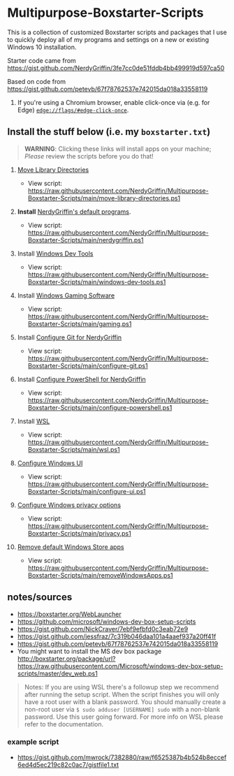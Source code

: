# Multipurpose-Boxstarter-Scripts

This is a collection of customized Boxstarter scripts and packages that I use to quickly deploy all of my programs and settings on a new or existing Windows 10 installation.

Starter code came from <https://gist.github.com/NerdyGriffin/3fe7cc0de51fddb4bb499919d597ca50>

Based on code from <https://gist.github.com/petevb/67f78762537e742015da018a33558119>

1. If you're using a Chromium browser, enable click-once via (e.g. for Edge) [`edge://flags/#edge-click-once`](edge://flags/#edge-click-once).

## Install the stuff below (i.e. my `boxstarter.txt`)

> **WARNING**: Clicking these links will install apps on your machine; _Please_ review the scripts before you do that!

1. [Move Library Directories](https://boxstarter.org/package/nr/url?https://raw.githubusercontent.com/NerdyGriffin/Multipurpose-Boxstarter-Scripts/main/move-library-directories.ps1)

   - View script: <https://raw.githubusercontent.com/NerdyGriffin/Multipurpose-Boxstarter-Scripts/main/move-library-directories.ps1>

2. **Install** [NerdyGriffin's default programs](https://boxstarter.org/package/nr/url?https://raw.githubusercontent.com/NerdyGriffin/Multipurpose-Boxstarter-Scripts/main/nerdygriffin.ps1).

   - View script: <https://raw.githubusercontent.com/NerdyGriffin/Multipurpose-Boxstarter-Scripts/main/nerdygriffin.ps1>

3. Install [Windows Dev Tools](https://boxstarter.org/package/nr/url?https://raw.githubusercontent.com/NerdyGriffin/Multipurpose-Boxstarter-Scripts/main/windows-dev-tools.ps1)

   - View script: <https://raw.githubusercontent.com/NerdyGriffin/Multipurpose-Boxstarter-Scripts/main/windows-dev-tools.ps1>

4. Install [Windows Gaming Software](https://boxstarter.org/package/nr/url?https://raw.githubusercontent.com/NerdyGriffin/Multipurpose-Boxstarter-Scripts/main/gaming.ps1)

   - View script: <https://raw.githubusercontent.com/NerdyGriffin/Multipurpose-Boxstarter-Scripts/main/gaming.ps1>

5. Install [Configure Git for NerdyGriffin](https://boxstarter.org/package/nr/url?https://raw.githubusercontent.com/NerdyGriffin/Multipurpose-Boxstarter-Scripts/main/configure-git.ps1)

   - View script: <https://raw.githubusercontent.com/NerdyGriffin/Multipurpose-Boxstarter-Scripts/main/configure-git.ps1>

6. Install [Configure PowerShell for NerdyGriffin](https://boxstarter.org/package/nr/url?https://raw.githubusercontent.com/NerdyGriffin/Multipurpose-Boxstarter-Scripts/main/configure-powershell.ps1)

   - View script: <https://raw.githubusercontent.com/NerdyGriffin/Multipurpose-Boxstarter-Scripts/main/configure-powershell.ps1>

7. Install [WSL](https://boxstarter.org/package/nr/url?https://raw.githubusercontent.com/NerdyGriffin/Multipurpose-Boxstarter-Scripts/main/wsl.ps1)

   - View script: <https://raw.githubusercontent.com/NerdyGriffin/Multipurpose-Boxstarter-Scripts/main/wsl.ps1>

8. [Configure Windows UI](https://boxstarter.org/package/nr/url?https://raw.githubusercontent.com/NerdyGriffin/Multipurpose-Boxstarter-Scripts/main/configure-ui.ps1)

   - View script: <https://raw.githubusercontent.com/NerdyGriffin/Multipurpose-Boxstarter-Scripts/main/configure-ui.ps1>

9. [Configure Windows privacy options](https://boxstarter.org/package/nr/url?https://raw.githubusercontent.com/NerdyGriffin/Multipurpose-Boxstarter-Scripts/main/privacy.ps1)

   - View script: <https://raw.githubusercontent.com/NerdyGriffin/Multipurpose-Boxstarter-Scripts/main/privacy.ps1>

10. [Remove default Windows Store apps](https://boxstarter.org/package/nr/url?https://raw.githubusercontent.com/NerdyGriffin/Multipurpose-Boxstarter-Scripts/main/removeWindowsApps.ps1)

    - View script: <https://raw.githubusercontent.com/NerdyGriffin/Multipurpose-Boxstarter-Scripts/main/removeWindowsApps.ps1>

## notes/sources

- <https://boxstarter.org/WebLauncher>
- <https://github.com/microsoft/windows-dev-box-setup-scripts>
- <https://gist.github.com/NickCraver/7ebf9efbfd0c3eab72e9>
- <https://gist.github.com/jessfraz/7c319b046daa101a4aaef937a20ff41f>
- <https://gist.github.com/petevb/67f78762537e742015da018a33558119>
- You might want to install the MS dev box package
  <http://boxstarter.org/package/url?https://raw.githubusercontent.com/Microsoft/windows-dev-box-setup-scripts/master/dev_web.ps1>

> Notes:
> If you are using WSL there's a followup step we recommend after running the setup script. When the script finishes you will only have a root user with a blank password. You should manually create a non-root user via `$ sudo adduser [USERNAME] sudo` with a non-blank password. Use this user going forward. For more info on WSL please refer to the documentation.

### example script

- <https://gist.github.com/mwrock/7382880/raw/f6525387b4b524b8eccef6ed4d5ec219c82c0ac7/gistfile1.txt>
